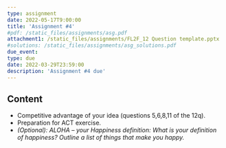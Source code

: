 ```yaml
---
type: assignment
date: 2022-05-17T9:00:00
title: 'Assignment #4'
#pdf: /static_files/assignments/asg.pdf
attachment1: /static_files/assignments/FL2F_12 Question template.pptx
#solutions: /static_files/assignments/asg_solutions.pdf
due_event:
type: due
date: 2022-03-29T23:59:00
description: 'Assignment #4 due'
---
```

## Content
- Competitive advantage of your idea (questions 5,6,8,11 of the 12q).
- Preparation for ACT exercise.
- *(Optional):   ALOHA 	– your Happiness definition:
What is your definition of happiness?
Outline a list of things that make you happy.*



